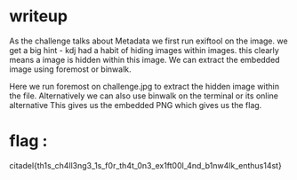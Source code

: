 # writeup
As the challenge talks about Metadata we first run exiftool on the image.
we get a big hint - kdj had a habit of hiding images within images. this clearly means a image is hidden within this image. We can extract the embedded image using foremost or binwalk.

Here we run foremost on challenge.jpg to extract the hidden image within the file. Alternatively we can also use binwalk on the terminal or its online alternative
This gives us the embedded PNG which gives us the flag.
# flag :
citadel{th1s_ch4ll3ng3_1s_f0r_th4t_0n3_ex1ft00l_4nd_b1nw4lk_enthus14st} 
